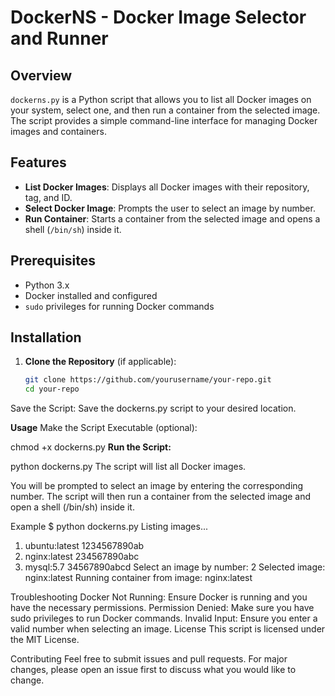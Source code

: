 # DockerNS - Docker Image Selector and Runner

## Overview

`dockerns.py` is a Python script that allows you to list all Docker images on your system, select one, and then run a container from the selected image. The script provides a simple command-line interface for managing Docker images and containers.

## Features

- **List Docker Images**: Displays all Docker images with their repository, tag, and ID.
- **Select Docker Image**: Prompts the user to select an image by number.
- **Run Container**: Starts a container from the selected image and opens a shell (`/bin/sh`) inside it.

## Prerequisites

- Python 3.x
- Docker installed and configured
- `sudo` privileges for running Docker commands

## Installation

1. **Clone the Repository** (if applicable):
   ```sh
   git clone https://github.com/yourusername/your-repo.git
   cd your-repo

Save the Script: Save the dockerns.py script to your desired location.

**Usage**
Make the Script Executable (optional):


chmod +x dockerns.py
**Run the Script:**

python dockerns.py
The script will list all Docker images.

You will be prompted to select an image by entering the corresponding number.
The script will then run a container from the selected image and open a shell (/bin/sh) inside it.


Example
$ python dockerns.py
Listing images...
1. ubuntu:latest 1234567890ab
2. nginx:latest 234567890abc
3. mysql:5.7 34567890abcd
Select an image by number: 2
Selected image: nginx:latest
Running container from image: nginx:latest


Troubleshooting
Docker Not Running: Ensure Docker is running and you have the necessary permissions.
Permission Denied: Make sure you have sudo privileges to run Docker commands.
Invalid Input: Ensure you enter a valid number when selecting an image.
License
This script is licensed under the MIT License.

Contributing
Feel free to submit issues and pull requests. For major changes, please open an issue first to discuss what you would like to change.
